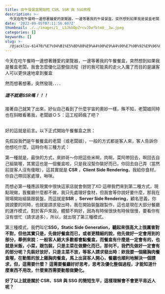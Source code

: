 ```yaml
---
title: 由午餐餐盒開始的 CSR、SSR 與 SSG旅程
description: >-
  今天在吃午餐時一邊想著鍾愛的瀏覽器，一邊等著我的午餐餐盒，突然想到如果我是餐盒老闆，我會怎麼優化這整個流程（好的我可能真的走火入魔了而目的是讓客人可以更快速地拿到餐盒
date: '2022-09-05T07:11:56.607Z'
thumbnail: ./../images/1__L5JkbDpZrcvJDvfbtmU__3w.jpeg
categories: []
keywords: []
slug: >-
  /@jackliu-61470/%E7%94%B1%E5%8D%88%E9%A4%90%E9%A4%90%E7%9B%92%E9%96%8B%E5%A7%8B%E7%9A%84-csr-ssr-%E8%88%87-ssg%E6%97%85%E7%A8%8B-92ecc00df727
---
```


<!-- ![](./../images/1__L5JkbDpZrcvJDvfbtmU__3w.jpeg) -->

 今天在吃午餐時一邊想著鍾愛的瀏覽器，一邊等著我的午餐餐盒，突然想到如果我是餐盒老闆，我會怎麼優化這整個流程（好的我可能真的走火入魔了而目的是讓客人可以更快速地拿到餐盒

 然而想著想著，突然發現．．．．

##### **這不就是SSR嗎！！！**

 接著自己就笑了出來，好似自己看到了什麼宇宙的奧妙一樣，殊不知，老闆娘同時也在斜眼看著我，老闆娘ＯＳ：這工程師瘋了吧？
 <br><br>
 
 好的這就是前言。以下正式開始午餐餐盒之旅：

 先假設我們是午餐餐盒的老闆（或老闆娘），一般的方式都是客人來，客人告訴你他想吃什麼，這時你有三種方式：


 第一種就是，最快的方式，來帥哥～你把這些米啊，肉啊，菜阿帶回去，啊回去自己組裝喔，其實這也是一個餐盒啦，只是我沒幫你裝好而已，你回去自己弄（當然前提客人沒有傻眼），這其實就是  **CSR** ，**Client Side Rendering**，我給你食材，你自己帶回家處理，啾咪。


 而想必第一種應該現實中很快這家店就會倒閉了XD 這帶我們來到第二種方式，現點現做，我餐廳什麼都不做，我只先處理好食材，但我會等你說好要什麼，那我在現場開始組裝跟裝盤，而這就是**SSR** ，**Server Side Rendering**，顧名思義，你說說要的同時，也就是請求發出時，我在開始裝盤跟製作，這也是現在大部分餐廳的運作模式，對於客戶來說，體驗不夠好，因為有時候很快有時候很慢，要看你有沒有很忙（請求過多），所以，就出現了第三種模式。


 第三種模式，我們叫它**SSG，Static Side Generation，聽起來很高大上很厲害對不對，但他其實只是，先做好餐盒而已，或者更精細的說，他先做好一定會用到的部分，舉例來說：一般客人絕大多數都會點餐盒，而餐盒有什麼是一定會有的，也就是米飯，小菜，跟包裝，只是主菜在做變化而已，那何不，我們先做好一定會有的部分呢？先裝好放好，只是主菜不放，等客人請求發出時：欸我要一個雞胸肉餐盒喔，在動態的放上雞胸肉餐盒，馬上出貨客人開心，餐廳也順利地解決一個請求，但，這需要什麼？ 這需要餐廳好好思考，思考及優化整個過程，才能知道什麼東西不用改，什麼東西需要動態做變化。**


 **好了以上就是關於 CSR、SSR 與 SSG 的簡短生平，這樣理解會不會更平易近人呢？**